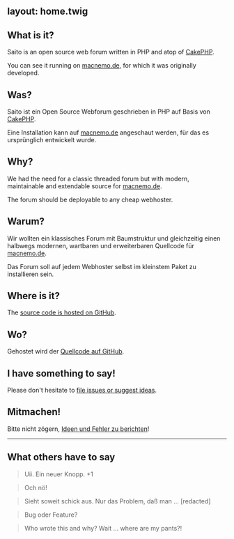 layout:	home.twig
---

<div class="row">
<div class="span5" markdown="1">

##	What is it?

Saito is an open source web forum written in PHP and atop of [CakePHP].

You can see it running on [macnemo.de], for which it was
originally developed.

</div>
<div class="span5" markdown="1">

## Was?

Saito ist ein Open Source Webforum geschrieben in PHP auf Basis von [CakePHP].

Eine Installation kann auf [macnemo.de] angeschaut werden, für das es ursprünglich entwickelt wurde.

</div>
</div>


<div class="row">
<div class="span5" markdown="1">

## Why?

We had the need for a classic threaded forum but with modern, maintainable and extendable source for [macnemo.de].

The forum should be deployable to any cheap webhoster.

</div>
<div class="span5" markdown="1">

## Warum?

Wir wollten ein klassisches Forum mit Baumstruktur und gleichzeitig einen halbwegs modernen, wartbaren und erweiterbaren Quellcode für [macnemo.de].

Das Forum soll auf jedem Webhoster selbst im kleinstem Paket zu installieren sein.

</div>
</div>

<div class="row">
<div class="span5" markdown="1">

## Where is it?

The [source code is hosted on GitHub][Saito Code].

</div>
<div class="span5" markdown="1">

## Wo?

Gehostet wird der [Quellcode auf GitHub][Saito Code].

</div>
</div>

<div class="row">
<div class="span5" markdown="1">

## I have something to say!

Please don't hesitate to [file issues or suggest ideas][Saito Issues].

</div>
<div class="span5" markdown="1">

## Mitmachen!

Bitte nicht zögern, [Ideen und Fehler zu berichten][Saito Issues]!

</div>
</div>

---

<div class="row">
<div class="span6 offset2" markdown="1">

## What others have to say

<blockquote cite="Blinder Passagier">
Uii. Ein neuer Knopp. +1
</blockquote>

<blockquote cite="msc">
Och nö!
</blockquote>

<blockquote cite="cyrus">
Sieht soweit schick aus. Nur das Problem, daß man … [redacted]
</blockquote>

<blockquote cite="Blinder Passagier">
Bug oder Feature?
</blockquote>

<blockquote cite="Schlaefer">
Who wrote this and why? Wait … where are my pants?!
</blockquote>



</div>
</div>

[CakePHP]: http://cakephp.org/
[macnemo.de]: http://macnemo.de
[Saito Code]: https://github.com/Schlaefer/Saito
[Saito Issues]: https://github.com/Schlaefer/Saito/issues
